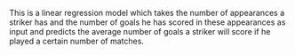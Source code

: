 This is a linear regression model which takes the number of appearances a striker has and the number of goals he has scored in these appearances as input and predicts the average number of goals a striker will score if he played a certain number of matches.
